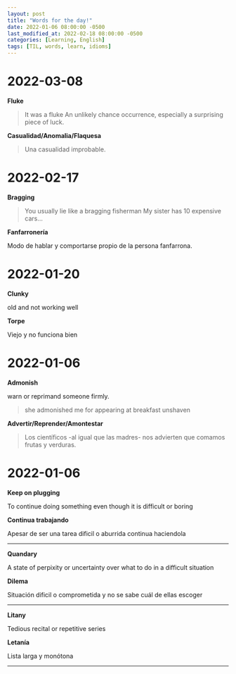 ```yaml
---
layout: post
title: "Words for the day!"
date: 2022-01-06 08:00:00 -0500
last_modified_at: 2022-02-18 08:00:00 -0500
categories: [Learning, English]
tags: [TIL, words, learn, idioms]
---
```


# 2022-03-08

**Fluke**

> It was a fluke
> An unlikely chance occurrence, especially a surprising piece of luck.

**Casualidad/Anomalia/Flaquesa**

> Una casualidad improbable.

# 2022-02-17

**Bragging**

> You usually lie like a bragging fisherman
> My sister has 10 expensive cars...

**Fanfarronería**

Modo de hablar y comportarse propio de la persona fanfarrona.

# 2022-01-20

**Clunky**

old and not working well

**Torpe**

Viejo y no funciona bien

# 2022-01-06

**Admonish**

warn or reprimand someone firmly.

> she admonished me for appearing at breakfast unshaven

**Advertir/Reprender/Amontestar**

> Los científicos -al igual que las madres- nos advierten que comamos frutas y verduras.

# 2022-01-06

**Keep on plugging**

To continue doing something even though it is difficult or boring

**Continua trabajando**

Apesar de ser una tarea dificil o aburrida continua haciendola

---

**Quandary**

A state of perpixity or uncertainty over what to do in a difficult situation

**Dilema**

Situación dificil o comprometida y no se sabe cuál de ellas escoger

---

**Litany**

Tedious recital or repetitive series

**Letanía**

Lista larga y monótona

---
